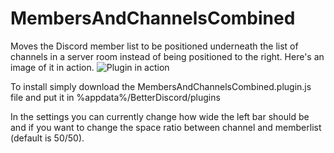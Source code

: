 # MembersAndChannelsCombined
Moves the Discord member list to be positioned underneath the list of channels in a server room instead of being positioned to the right.
Here's an image of it in action.
![Plugin in action](http://i.imgur.com/0f24TfB.png)

To install simply download the MembersAndChannelsCombined.plugin.js file and put it in %appdata%/BetterDiscord/plugins

In the settings you can currently change how wide the left bar should be and if you want to change the space ratio between channel and memberlist (default is 50/50).
